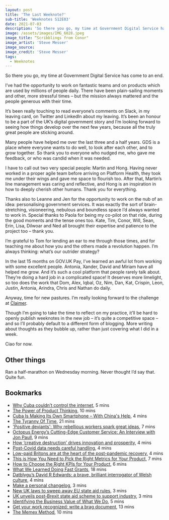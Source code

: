 ```yaml
---
layout: post
title: 'The Last Weeknote?'
sub-title: 'Weeknotes S12E03'
date: 2021-07-03
description: 'So there you go, my time at Government Digital Service has come to an end.'
image: /assets/images/IMG_6028.jpeg
image_title: “Scribblings from Conor"
image_artist: 'Steve Messer'
image_source:
image_credit: 'Steve Messer'
tags:
  - Weeknotes
---
```


So there you go, my time at Government Digital Service has come to an end.

I’ve had the opportunity to work on fantastic teams and on products which are used by millions of people daily. There have been plain-sailing moments and other, more stressful times – but the mission always mattered and the people generous with their time.

It’s been really touching to read everyone’s comments on Slack, in my leaving card, on Twitter and LinkedIn about my leaving. It’s been an honour to be a part of the UK’s digital government story and I’m looking forward to seeing how things develop over the next few years, because all the truly great people are sticking around.

Many people have helped me over the last three and a half years. GDS is a place where everyone wants to do well, to look after each other, and to grow together. So thank you to everyone who nudged me, who gave me feedback, or who was candid when it was needed.

I have to call out two very special people: Martin and Hong. Having never worked in a proper agile team before arriving on Platform Health, they took me under their wings and gave me space to flourish too. After that, Martin’s line management was caring and reflective, and Hong is an inspiration in how to deeply cherish other humans. Thank you for everything.

Thanks also to Leanne and Jen for the opportunity to work on the nub of an idea: personalising government services. It was exactly the sort of brain-stretching, visioneering, nebulous and boundless space I’d always wanted to work in. Special thanks to Paola for being my co-pilot on that ride, during the good moments and the tense ones too. Kate, Tim, Conor, Will, Sean, Erin, Lisa, Dilwoar and Ned all brought their expertise and patience to the project too – thank you.

I’m grateful to Tom for lending an ear to me through those times, and for teaching me about how you and the others made a revolution happen. I’m always thinking: what’s our outrider strategy?

In the last 15 months on GOV.UK Pay, I’ve learned an awful lot from working with some excellent people. Antonia, Xander, David and Miriam have all helped me grow. And it’s such a cool platform that people rarely talk about. They’re doing a hard job in a complicated space! It deserves more limelight, so too does the work that Dom, Alex, Iqbal, Oz, Nim, Dan, Kat, Crispin, Leon, Justin, Antonia, Arindra, Chris and Nathan do daily.

Anyway, time for new pastures. I’m really looking forward to the challenge at [Claimer](https://claimer.com/).

Though I’m going to take the time to reflect on my practice, it’ll be hard to openly publish weeknotes in the new job – it’s quite a competitive space – and so I’ll probably default to a different form of blogging. More writing about thoughts as they bubble up, rather than just covering what I did in a week.

Ciao for now.

## Other things

Ran a half-marathon on Wednesday morning. Never thought I’d say that. Quite fun.

## Bookmarks

- [Why Cuba couldn’t control the internet](https://restofworld.org/2021/yoani-sanchez-cuba-internet/), 5 mins
- [The Power of Product Thinking](https://future.a16z.com/product-thinking/), 10 mins
- [Cuba Is Making Its Own Smartphone – With China's Help](https://www.vice.com/en/article/y3d37v/cuba-is-making-its-own-smartphone-with-chinas-help), 4 mins
- [The Tyranny Of Time](https://www.noemamag.com/the-tyranny-of-time), 21 mins
- ['Positive deviants': Why rebellious workers spark great ideas](https://www.bbc.com/worklife/article/20210528-positive-deviants-why-rebellious-workers-spark-gr-ideas), 7 mins
- [Octopus Energy’s Cutting-Edge Customer Service: An Interview with Jon Paull](https://www.bcg.com/en-gb/publications/2020/interview-with-octopus-energy-jon-paull-on-cutting-edge-customer-service), 9 mins
- [How ‘creative destruction’ drives innovation and prosperity](https://on.ft.com/2ThzGqB), 4 mins
- [Post-Covid data needs careful handling](https://on.ft.com/2TrepL0), 4 mins
- [Low-paid Britons are at the heart of the post-pandemic recovery](https://www.economist.com/britain/2021/06/12/low-paid-britons-are-at-the-heart-of-the-post-pandemic-recovery), 4 mins
- [This is How You Need to Pick the Right Metrics for Your Product](https://productcoalition.com/this-is-how-you-need-to-pick-the-right-metrics-for-your-product-cd817474a578), 7 mins
- [How to Choose the Right KPIs for Your Product](https://romanpichler.medium.com/how-to-choose-the-right-kpis-for-your-product-bde720b28527), 6 mins
- [What We Learned Doing Fast Grants](https://future.a16z.com/what-we-learned-doing-fast-grants/), 18 mins
- [Datblygu’s David R Edwards: a brave, brilliant interrogator of Welsh culture](https://www.theguardian.com/music/2021/jun/24/datblygus-david-r-edwards-a-brave-brilliant-interrogator-of-welsh-culture), 4 mins
- [Make a personal changelog](https://brianlovin.com/writing/make-a-personal-changelog), 3 mins
- [New UK laws to sweep away EU state aid rules](https://www.bbc.com/news/business-57656812), 3 mins
- [UK unveils post-Brexit state aid scheme to support industry](https://www.ft.com/content/4206d16f-772f-4257-bdca-ca19ca049402), 3 mins
- [Identifying the Business Value of What We Do](https://articles.uie.com/business_value/), 5 mins
- [Get your work recognized: write a brag document](https://jvns.ca/blog/brag-documents/), 13 mins
- [The Memex Method](https://doctorow.medium.com/the-memex-method-238c71f2fb46), 10 mins
